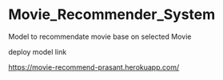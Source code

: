 # Movie_Recommender_System
Model to recommendate movie base on selected Movie 

deploy model link

https://movie-recommend-prasant.herokuapp.com/
